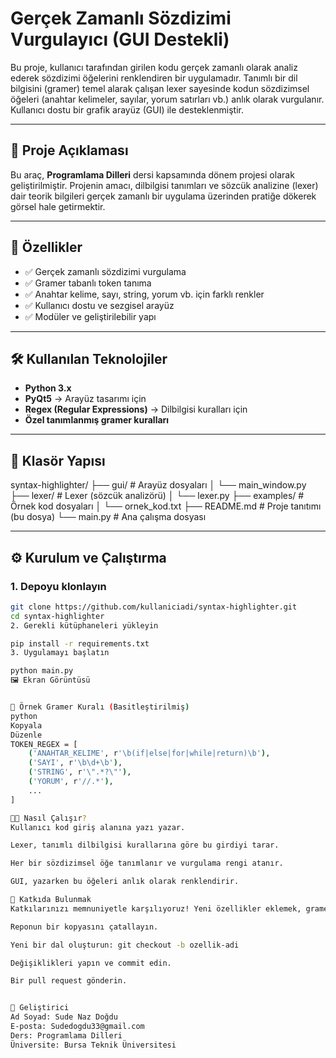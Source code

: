 # Gerçek Zamanlı Sözdizimi Vurgulayıcı (GUI Destekli)

Bu proje, kullanıcı tarafından girilen kodu gerçek zamanlı olarak analiz ederek sözdizimi öğelerini renklendiren bir uygulamadır. Tanımlı bir dil bilgisini (gramer) temel alarak çalışan lexer sayesinde kodun sözdizimsel öğeleri (anahtar kelimeler, sayılar, yorum satırları vb.) anlık olarak vurgulanır. Kullanıcı dostu bir grafik arayüz (GUI) ile desteklenmiştir.

---

## 📌 Proje Açıklaması

Bu araç, **Programlama Dilleri** dersi kapsamında dönem projesi olarak geliştirilmiştir. Projenin amacı, dilbilgisi tanımları ve sözcük analizine (lexer) dair teorik bilgileri gerçek zamanlı bir uygulama üzerinden pratiğe dökerek görsel hale getirmektir.

---

## 🚀 Özellikler

- ✅ Gerçek zamanlı sözdizimi vurgulama
- ✅ Gramer tabanlı token tanıma
- ✅ Anahtar kelime, sayı, string, yorum vb. için farklı renkler
- ✅ Kullanıcı dostu ve sezgisel arayüz
- ✅ Modüler ve geliştirilebilir yapı

---

## 🛠️ Kullanılan Teknolojiler

- **Python 3.x**
- **PyQt5** → Arayüz tasarımı için
- **Regex (Regular Expressions)** → Dilbilgisi kuralları için
- **Özel tanımlanmış gramer kuralları**

---

## 📁 Klasör Yapısı

syntax-highlighter/
├── gui/ # Arayüz dosyaları
│ └── main_window.py
├── lexer/ # Lexer (sözcük analizörü)
│ └── lexer.py
├── examples/ # Örnek kod dosyaları
│ └── ornek_kod.txt
├── README.md # Proje tanıtımı (bu dosya)
└── main.py # Ana çalışma dosyası

---

## ⚙️ Kurulum ve Çalıştırma

### 1. Depoyu klonlayın
```bash
git clone https://github.com/kullaniciadi/syntax-highlighter.git
cd syntax-highlighter
2. Gerekli kütüphaneleri yükleyin

pip install -r requirements.txt
3. Uygulamayı başlatın

python main.py
🖼️ Ekran Görüntüsü


📘 Örnek Gramer Kuralı (Basitleştirilmiş)
python
Kopyala
Düzenle
TOKEN_REGEX = [
    ('ANAHTAR_KELIME', r'\b(if|else|for|while|return)\b'),
    ('SAYI', r'\b\d+\b'),
    ('STRING', r'\".*?\"'),
    ('YORUM', r'//.*'),
    ...
]

👩‍💻 Nasıl Çalışır?
Kullanıcı kod giriş alanına yazı yazar.

Lexer, tanımlı dilbilgisi kurallarına göre bu girdiyi tarar.

Her bir sözdizimsel öğe tanımlanır ve vurgulama rengi atanır.

GUI, yazarken bu öğeleri anlık olarak renklendirir.

🤝 Katkıda Bulunmak
Katkılarınızı memnuniyetle karşılıyoruz! Yeni özellikler eklemek, gramer kurallarını genişletmek ya da performansı artırmak istiyorsanız:

Reponun bir kopyasını çatallayın.

Yeni bir dal oluşturun: git checkout -b ozellik-adi

Değişiklikleri yapın ve commit edin.

Bir pull request gönderin.


👤 Geliştirici
Ad Soyad: Sude Naz Doğdu
E-posta: Sudedogdu33@gmail.com
Ders: Programlama Dilleri
Üniversite: Bursa Teknik Üniversitesi
